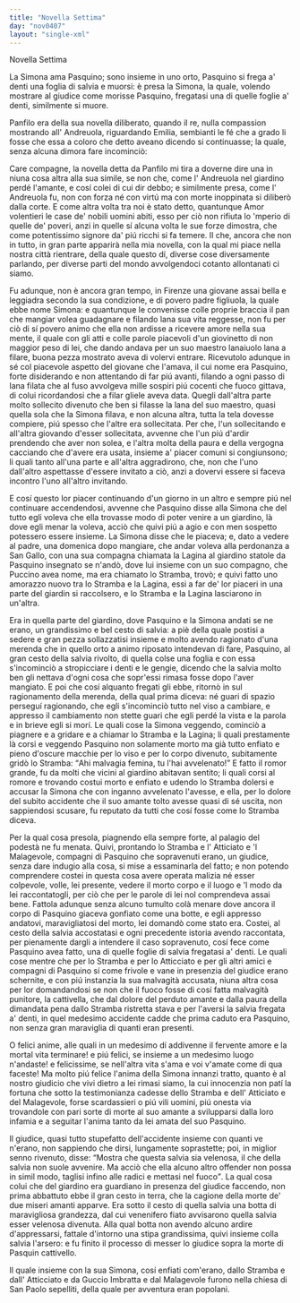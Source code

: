 ```yaml
---
title: "Novella Settima"
day: "nov0407"
layout: "single-xml"
---
```

<div id="nov0407" type="novella" who="emilia">
<head>Novella Settima</head>
<argument>
<p>
<milestone id="p04070001"/>La 
            <name persref="simona" type="person">Simona</name> ama 
            <name persref="pasquino" type="person">Pasquino</name>; sono insieme in uno orto, 
            <name persref="pasquino" type="person">Pasquino</name> si frega a' denti una foglia di salvia e muorsi: è presa la 
            <name persref="simona" type="person">Simona</name>, la quale, volendo mostrare al giudice come morisse 
            <name persref="pasquino" type="person">Pasquino</name>, fregatasi una di quelle foglie a' denti, similmente si muore.</p>
</argument>
<div3 type="commentary" who="author">
<p>
<milestone id="p04070002"/>
<name persref="panfilo" type="person">Panfilo</name> era della sua novella diliberato, quando il re, nulla compassion mostrando all'
            <name persref="andreuola" type="person">Andreuola</name>, riguardando 
            <name persref="emilia" type="person">Emilia</name>, sembianti le fé che a grado li fosse che essa a coloro che detto aveano dicendo si continuasse; la quale, senza alcuna dimora fare incominciò:</p>
</div3>
<div3 type="commentary" who="emilia">
<p>
<milestone id="p04070003"/>Care compagne, la novella detta da 
            <name persref="panfilo" type="person">Panfilo</name> mi tira a doverne dire una in niuna cosa altra alla sua simile, se non che, come l'
            <name persref="andreuola" type="person">Andreuola</name> nel 
            <name placeref="giardino-0406" type="place">giardino</name> perdé l'amante, e cosí colei di cui dir debbo; e similmente presa, come l'
            <name persref="andreuola" type="person">Andreuola</name> fu, non con forza né con virtú ma con morte inoppinata si diliberò dalla corte. 
            <milestone id="p04070004"/>E come altra volta tra noi è stato detto, quantunque Amor volentieri le case de' nobili uomini abiti, esso per ciò non rifiuta lo 'mperio di quelle de' poveri, anzi in quelle sí alcuna volta le sue forze dimostra, che come potentissimo signore da' piú ricchi si fa temere. 
            <milestone id="p04070005"/>Il che, ancora che non in tutto, in gran parte apparirà nella mia novella, con la qual mi piace nella nostra città rientrare, della quale questo dí, diverse cose diversamente parlando, per diverse parti del mondo avvolgendoci cotanto allontanati ci siamo.</p>
</div3>
<p>
<milestone id="p04070006"/>Fu adunque, non è ancora gran tempo, in 
          <name placeref="firenze" type="place">Firenze</name> una giovane assai bella e leggiadra secondo la sua condizione, e di povero padre figliuola, la quale ebbe nome 
          <name persref="simona" type="person">Simona</name>: e quantunque le convenisse colle proprie braccia il pan che mangiar volea guadagnare e filando lana sua vita reggesse, non fu per ciò di sí povero animo che ella non ardisse a ricevere amore nella sua mente, il quale con gli atti e colle parole piacevoli d'un giovinetto di non maggior peso di lei, che dando andava per un suo maestro lanaiuolo lana a filare, buona pezza mostrato aveva di volervi entrare. 
          <milestone id="p04070007"/>Ricevutolo adunque in sé col piacevole aspetto del giovane che l'amava, il cui nome era 
          <name persref="pasquino" type="person">Pasquino</name>, forte disiderando e non attentando di far piú avanti, filando a ogni passo di lana filata che al fuso avvolgeva mille sospiri piú cocenti che fuoco gittava, di colui ricordandosi che a filar gliele aveva data. 
          <milestone id="p04070008"/>Quegli dall'altra parte molto sollecito divenuto che ben si filasse la lana del suo maestro, quasi quella sola che la 
          <name persref="simona" type="person">Simona</name> filava, e non alcuna altra, tutta la tela dovesse compiere, piú spesso che l'altre era sollecitata. 
          <milestone id="p04070009"/>Per che, l'un sollecitando e all'altra giovando d'esser sollecitata, avvenne che l'un piú d'ardir prendendo che aver non solea, e l'altra molta della paura e della vergogna cacciando che d'avere era usata, insieme a' piacer comuni si congiunsono; li quali tanto all'una parte e all'altra aggradirono, che, non che l'uno dall'altro aspettasse d'essere invitato a ciò, anzi a dovervi essere si faceva incontro l'uno all'altro invitando.</p>
<p>
<milestone id="p04070010"/>E cosí questo lor piacer continuando d'un giorno in un altro e sempre piú nel continuare accendendosi, avvenne che 
          <name persref="pasquino" type="person">Pasquino</name> disse alla 
          <name persref="simona" type="person">Simona</name> che del tutto egli voleva che ella trovasse modo di poter venire a un 
          <name placeref="giardino-0407" type="place">giardino</name>, là dove egli menar la voleva, acciò che quivi piú a agio e con men sospetto potessero essere insieme. 
          <milestone id="p04070011"/>La 
          <name persref="simona" type="person">Simona</name> disse che le piaceva; e, dato a vedere al padre, una domenica dopo mangiare, che andar voleva alla perdonanza a 
          <name placeref="sangallo" type="place">San Gallo</name>, con una sua compagna chiamata la 
          <name persref="lagina" type="person">Lagina</name> al 
          <name placeref="giardino-0407" type="place">giardino</name> statole da 
          <name persref="pasquino" type="person">Pasquino</name> insegnato se n'andò, dove lui insieme con un suo compagno, che 
          <name persref="stramba" type="person">Puccino</name> avea nome, ma era chiamato lo 
          <name persref="stramba" type="person">Stramba</name>, trovò; e quivi fatto uno amorazzo nuovo tra lo 
          <name persref="stramba" type="person">Stramba</name> e la 
          <name persref="lagina" type="person">Lagina</name>, essi a far de' lor piaceri in una parte del giardin si raccolsero, e lo 
          <name persref="stramba" type="person">Stramba</name> e la 
          <name persref="lagina" type="person">Lagina</name> lasciarono in un'altra.</p>
<p>
<milestone id="p04070012"/>Era in quella parte del 
          <name placeref="giardino-0407" type="place">giardino</name>, dove 
          <name persref="pasquino" type="person">Pasquino</name> e la 
          <name persref="simona" type="person">Simona</name> andati se ne erano, un grandissimo e bel cesto di salvia: a piè della quale postisi a sedere e gran pezza sollazzatisi insieme e molto avendo ragionato d'una merenda che in quello orto a animo riposato intendevan di fare, 
          <name persref="pasquino" type="person">Pasquino</name>, al gran cesto della salvia rivolto, di quella colse una foglia e con essa s'incominciò a stropicciare i denti e le gengie, dicendo che la salvia molto ben gli nettava d'ogni cosa che sopr'essi rimasa fosse dopo l'aver mangiato. 
          <milestone id="p04070013"/>E poi che cosí alquanto fregati gli ebbe, ritornò in sul ragionamento della merenda, della qual prima diceva: né guari di spazio perseguí ragionando, che egli s'incominciò tutto nel viso a cambiare, e appresso il cambiamento non stette guari che egli perdé la vista e la parola e in brieve egli si morí. 
          <milestone id="p04070014"/>Le quali cose la 
          <name persref="simona" type="person">Simona</name> veggendo, cominciò a piagnere e a gridare e a chiamar lo 
          <name persref="stramba" type="person">Stramba</name> e la 
          <name persref="lagina" type="person">Lagina</name>; li quali prestamente là corsi e veggendo 
          <name persref="pasquino" type="person">Pasquino</name> non solamente morto ma già tutto enfiato e pieno d'oscure macchie per lo viso e per lo corpo divenuto, subitamente gridò lo 
          <name persref="stramba" type="person">Stramba</name>: 
          <q direct="unspecified" who="stramba">Ahi malvagia femina, tu l'hai avvelenato!</q>
<milestone id="p04070015"/>E fatto il romor grande, fu da molti che vicini al 
          <name placeref="giardino-0407" type="place">giardino</name> abitavan sentito; li quali corsi al romore e trovando costui morto e enfiato e udendo lo 
          <name persref="stramba" type="person">Stramba</name> dolersi e accusar la 
          <name persref="simona" type="person">Simona</name> che con inganno avvelenato l'avesse, e ella, per lo dolore del subito accidente che il suo amante tolto avesse quasi di sé uscita, non sappiendosi scusare, fu reputato da tutti che cosí fosse come lo 
          <name persref="stramba" type="person">Stramba</name> diceva.</p>
<p>
<milestone id="p04070016"/>Per la qual cosa presola, piagnendo ella sempre forte, al palagio del podestà ne fu menata. Quivi, prontando lo 
          <name persref="stramba" type="person">Stramba</name> e l'
          <name persref="atticiato" type="person">Atticiato</name> e 'l 
          <name persref="malagevole" type="person">Malagevole</name>, compagni di 
          <name persref="pasquino" type="person">Pasquino</name> che sopravenuti erano, un 
          <name persref="giudice-0407" type="person">giudice</name>, senza dare indugio alla cosa, si mise a essaminarla del fatto; e non potendo comprendere costei in questa cosa avere operata malizia né esser colpevole, volle, lei presente, vedere il morto corpo e il luogo e 'l modo da lei raccontatogli, per ciò che per le parole di lei nol comprendeva assai bene. 
          <milestone id="p04070017"/>Fattola adunque senza alcuno tumulto colà menare dove ancora il corpo di 
          <name persref="pasquino" type="person">Pasquino</name> giaceva gonfiato come una botte, e egli appresso andatovi, maravigliatosi del morto, lei domandò come stato era. Costei, al cesto della salvia accostatasi e ogni precedente istoria avendo raccontata, per pienamente dargli a intendere il caso sopravenuto, cosí fece come 
          <name persref="pasquino" type="person">Pasquino</name> avea fatto, una di quelle foglie di salvia fregatasi a' denti. 
          <milestone id="p04070018"/>Le quali cose mentre che per lo 
          <name persref="stramba" type="person">Stramba</name> e per lo 
          <name persref="atticiato" type="person">Atticciato</name> e per gli altri amici e compagni di 
          <name persref="pasquino" type="person">Pasquino</name> sí come frivole e vane in presenzia del giudice erano schernite, e con piú instanzia la sua malvagità accusata, niuna altra cosa per lor domandandosi se non che il fuoco fosse di cosí fatta malvagità punitore, la cattivella, che dal dolore del perduto amante e dalla paura della dimandata pena dallo 
          <name persref="stramba" type="person">Stramba</name> ristretta stava e per l'aversi la salvia fregata a' denti, in quel medesimo accidente cadde che prima caduto era 
          <name persref="pasquino" type="person">Pasquino</name>, non senza gran maraviglia di quanti eran presenti.</p>
<div3 type="commentary" who="author">
<p>
<milestone id="p04070019"/>O felici anime, alle quali in un medesimo dí addivenne il fervente amore e la mortal vita terminare! e piú felici, se insieme a un medesimo luogo n'andaste! e felicissime, se nell'altra vita s'ama e voi v'amate come di qua faceste! 
            <milestone id="p04070020"/>Ma molto piú felice l'anima della 
            <name persref="simona" type="person">Simona</name> innanzi tratto, quanto è al nostro giudicio che vivi dietro a lei rimasi siamo, la cui innocenzia non patí la fortuna che sotto la testimonianza cadesse dello 
            <name persref="stramba" type="person">Stramba</name> e dell'
            <name persref="atticiato" type="person">Atticiato</name> e del 
            <name persref="malagevole" type="person">Malagevole</name>, forse scardassieri o piú vili uomini, piú onesta via trovandole con pari sorte di morte al suo amante a svilupparsi dalla loro infamia e a seguitar l'anima tanto da lei amata del suo 
            <name persref="pasquino" type="person">Pasquino</name>.</p>
</div3>
<p>
<milestone id="p04070021"/>Il 
          <name persref="giudice-0407" type="person">giudice</name>, quasi tutto stupefatto dell'accidente insieme con quanti ve n'erano, non sappiendo che dirsi, lungamente soprastette; poi, in miglior senno rivenuto, disse: 
          <q direct="unspecified" who="giudice-0407">Mostra che questa salvia sia velenosa, il che della salvia non suole avvenire. Ma acciò che ella alcuno altro offender non possa in simil modo, taglisi infino alle radici e mettasi nel fuoco</q>. 
          <milestone id="p04070022"/>La qual cosa colui che del 
          <name placeref="giardino-0407" type="place">giardino</name> era guardiano in presenza del giudice faccendo, non prima abbattuto ebbe il gran cesto in terra, che la cagione della morte de' due miseri amanti apparve. 
          <milestone id="p04070023"/>Era sotto il cesto di quella salvia una botta di maravigliosa grandezza, dal cui venenifero fiato avvisarono quella salvia esser velenosa divenuta. Alla qual botta non avendo alcuno ardire d'appressarsi, fattale d'intorno una stipa grandissima, quivi insieme colla salvia l'arsero: e fu finito il processo di messer lo giudice sopra la morte di 
          <name persref="pasquino" type="person">Pasquin</name> cattivello.</p>
<p>
<milestone id="p04070024"/>Il quale insieme con la sua 
          <name persref="simona" type="person">Simona</name>, cosí enfiati com'erano, dallo 
          <name persref="stramba" type="person">Stramba</name> e dall'
          <name persref="atticiato" type="person">Atticciato</name> e da 
          <name persref="guccio" type="person">Guccio Imbratta</name> e dal 
          <name persref="malagevole" type="person">Malagevole</name> furono nella chiesa di 
          <name placeref="sanpaolo" type="place">San Paolo</name> sepelliti, della quale per avventura eran popolani.</p>
</div>